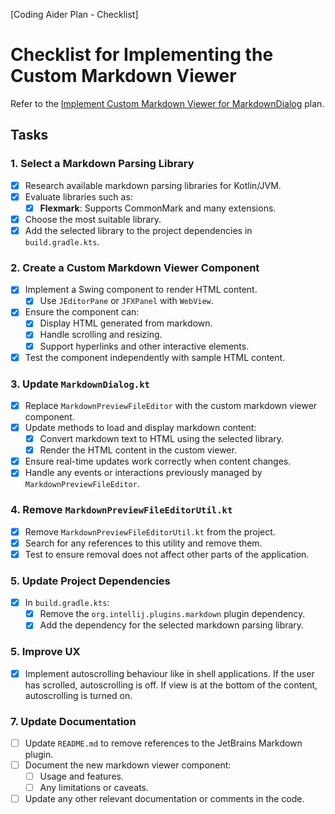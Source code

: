 [Coding Aider Plan - Checklist]

# Checklist for Implementing the Custom Markdown Viewer

Refer to the [Implement Custom Markdown Viewer for MarkdownDialog](ImplementCustomMarkdownViewer.md) plan.

## Tasks

### 1. Select a Markdown Parsing Library

- [x] Research available markdown parsing libraries for Kotlin/JVM.
- [x] Evaluate libraries such as:
    - [x] **Flexmark**: Supports CommonMark and many extensions.
- [x] Choose the most suitable library.
- [x] Add the selected library to the project dependencies in `build.gradle.kts`.

### 2. Create a Custom Markdown Viewer Component

- [x] Implement a Swing component to render HTML content.
    - [x] Use `JEditorPane` or `JFXPanel` with `WebView`.
- [x] Ensure the component can:
    - [x] Display HTML generated from markdown.
    - [x] Handle scrolling and resizing.
    - [x] Support hyperlinks and other interactive elements.
- [x] Test the component independently with sample HTML content.

### 3. Update `MarkdownDialog.kt`

- [x] Replace `MarkdownPreviewFileEditor` with the custom markdown viewer component.
- [x] Update methods to load and display markdown content:
    - [x] Convert markdown text to HTML using the selected library.
    - [x] Render the HTML content in the custom viewer.
- [x] Ensure real-time updates work correctly when content changes.
- [x] Handle any events or interactions previously managed by `MarkdownPreviewFileEditor`.

### 4. Remove `MarkdownPreviewFileEditorUtil.kt`

- [x] Remove `MarkdownPreviewFileEditorUtil.kt` from the project.
- [x] Search for any references to this utility and remove them.
- [x] Test to ensure removal does not affect other parts of the application.

### 5. Update Project Dependencies

- [x] In `build.gradle.kts`:
    - [x] Remove the `org.intellij.plugins.markdown` plugin dependency.
    - [x] Add the dependency for the selected markdown parsing library.

### 5. Improve UX

- [x] Implement autoscrolling behaviour like in shell applications.
  If the user has scrolled, autoscrolling is off. If view is at the bottom of the content, autoscrolling is turned on.

### 7. Update Documentation

- [ ] Update `README.md` to remove references to the JetBrains Markdown plugin.
- [ ] Document the new markdown viewer component:
    - [ ] Usage and features.
    - [ ] Any limitations or caveats.
- [ ] Update any other relevant documentation or comments in the code.
